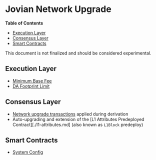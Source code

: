 # Jovian Network Upgrade

<!-- START doctoc generated TOC please keep comment here to allow auto update -->
<!-- DON'T EDIT THIS SECTION, INSTEAD RE-RUN doctoc TO UPDATE -->
**Table of Contents**

- [Execution Layer](#execution-layer)
- [Consensus Layer](#consensus-layer)
- [Smart Contracts](#smart-contracts)

<!-- END doctoc generated TOC please keep comment here to allow auto update -->

This document is not finalized and should be considered experimental.

## Execution Layer

- [Minimum Base Fee](./exec-engine.md#minimum-base-fee)
- [DA Footprint Limit](./exec-engine.md#da-footprint-limit)

## Consensus Layer

- [Network upgrade transactions](./derivation.md#network-upgrade-transactions) applied during derivation
- Auto-upgrading and extension of the [L1 Attributes Predeployed Contract][./l1-attributes.md]
  (also known as `L1Block` predeploy)

## Smart Contracts

- [System Config](./system-config.md)
